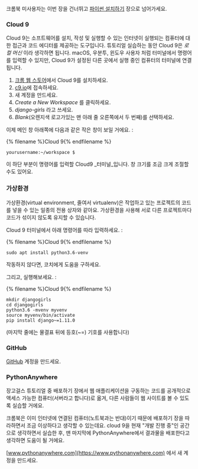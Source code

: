 크롬북 미사용자는 이번 장을 건너뛰고 [파이썬 설치하기](http://tutorial.djangogirls.org/ko/installation/#install-python) 장으로 넘어가세요. 

### Cloud 9

Cloud 9는 소프트웨어를 설치, 작성 및 실행할 수 있는 인터넷이 실행되는 컴퓨터에 대한 접근과 코드 에디터를 제공하는 도구입니다. 튜토리얼 실습하는 동안 Cloud 9은 _로컬 머신_ 이라 생각하면 됩니다. macOS, 우분투, 윈도우 사용자 처럼 터미널에서 명령어를 입력할 수 있지만, Cloud 9가 설정된 다른 곳에서 실행 중인 컴퓨터의 터미널에 연결됩니다.

1. [크롬 웹 스토어](https://chrome.google.com/webstore/detail/cloud9/nbdmccoknlfggadpfkmcpnamfnbkmkcp)에서 Cloud 9를 설치하세요.
2. [c9.io](https://c9.io)에 접속하세요.
3. 새 계정을 만드세요.
4. _Create a New Workspace_ 를 클릭하세요.
5. _django-girls_ 라고 쓰세요.
6. _Blank_(오렌지색 로고가있는 맨 아래 줄 오른쪽에서 두 번째)를 선택하세요.

이제 메인 창 아래쪽에 다음과 같은 작은 창이 보일 거에요. :

{% filename %}Cloud 9{% endfilename %}
```
yourusername:~/workspace $
```

이 하단 부분이 명령어를 입력할 Cloud9 _터미널_입니다. 창 크기를 조금 크게 조절할 수도 있어요.

### 가상환경

가상환경(virtual environment, 줄여서 virtualenv)은 작업하고 있는 프로젝트의 코드를 넣을 수 있는 일종의 전용 상자와 같아요. 가상환경을 사용해 서로 다른 프로젝트마다 코드가 섞이지 않도록 유지할 수 있습니다.

Cloud 9 터미널에서 아래 명령어를 따라 입력하세요. :

{% filename %}Cloud 9{% endfilename %}
```
sudo apt install python3.6-venv
```

작동하지 않다면, 코치에게 도움을 구하세요.

그리고, 실행해보세요. :

{% filename %}Cloud 9{% endfilename %}
```
mkdir djangogirls
cd djangogirls
python3.6 -mvenv myvenv
source myvenv/bin/activate
pip install django~=1.11.0
```

(마지막 줄에는 물결표 뒤에 등호(~=) 기호를 사용합니다)

### GitHub

[GitHub](https://github.com) 계정을 만드세요.

### PythonAnywhere

장고걸스 튜토리얼 중 배포하기 장에서 웹 애플리케이션을 구동하는 코드를 공개적으로 액세스 가능한 컴퓨터(서버라고 합니다)로 옮겨, 다른 사람들이 웹 사이트를 볼 수 있도록 실습할 거에요.

크롬북은 이미 인터넷에 연결된 컴퓨터(노트북과는 반대)이기 때문에 배포하기 장을 따라하면서 조금 이상하다고 생각할 수 있는데요. cloud 9을 현재 "개발 진행 중"인 공간으로 생각하면서 실습한 후, 맨 마지막에 PythonAnywhere에서 결과물을 배포한다고 생각하면 도움이 될 거에요.

[www.pythonanywhere.com](https://www.pythonanywhere.com) 에서 새 계정을 만드세요.
